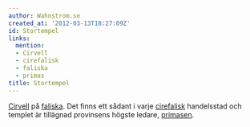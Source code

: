 ```yaml
---
author: Wahnstrom.se
created_at: '2012-03-13T18:27:09Z'
id: Stortempel
links:
  mention:
  - Cirvell
  - cirefalisk
  - faliska
  - primas
title: Stortempel
---
```


[Cirvell] på [faliska]. Det finns ett sådant i varje [cirefalisk] handelsstad och templet är
tillägnad provinsens högste ledare, [primasen].

  [Cirvell]: Cirvell
  [faliska]: faliska
  [cirefalisk]: cirefalisk
  [primasen]: primas